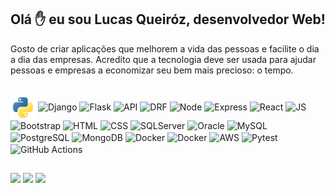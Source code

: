 ## Olá :hand: eu sou Lucas Queiróz, desenvolvedor Web!

Gosto de criar aplicações que melhorem a vida das pessoas e facilite o dia a dia das empresas.
Acredito que a tecnologia deve ser usada para ajudar pessoas e empresas a economizar seu bem mais precioso: o tempo.


<div style="display: inline_block"><br>
  <img align="center" alt="Python" height="40" width="40" src="https://raw.githubusercontent.com/devicons/devicon/master/icons/python/python-original.svg">
  <img align="center" alt="Django" height="40" width="40" src="https://static-00.iconduck.com/assets.00/django-icon-1606x2048-lwmw1z73.png">
  <img align="center" alt="Flask" height="40" width="40" src="https://cdn.buttercms.com/w8lc0UqsQCnPG0Ax6aiM">

  <img align="center" alt="API" height="40" width="40" src="http://lucasqz.com.br/static/src/png/API.png">   
  <img align="center" alt="DRF" height="40" width="40" src="http://lucasqz.com.br/static/src/png/drf.png">   
  <img align="center" alt="Node" height="40" width="40" src="http://lucasqz.com.br/static/src/png/nodejs.png">    
  <img align="center" alt="Express" height="40" width="40" src="http://lucasqz.com.br/static/src/png/express.png"> 

  <img align="center" alt="React" height="40" width="40" src="https://cdn1.iconfinder.com/data/icons/programing-development-8/24/react_logo-512.png">  
  <img align="center" alt="JS" height="40" width="40" src="https://upload.wikimedia.org/wikipedia/commons/6/6a/JavaScript-logo.png">

  <img align="center" alt="Bootstrap" height="40" width="40" src="https://brandslogos.com/wp-content/uploads/thumbs/bootstrap-logo-vector.svg">  
  <img align="center" alt="HTML" height="40" width="40" src="https://cdn.pixabay.com/photo/2017/08/05/11/16/logo-2582748_1280.png">  
  <img align="center" alt="CSS" height="40" width="40" src="https://cdn.pixabay.com/photo/2017/08/05/11/16/logo-2582747_1280.png">    
  
  <img align="center" alt="SQLServer" height="40" width="40" src="https://img.icons8.com/?size=512&id=laYYF3dV0Iew&format=png">
  <img align="center" alt="Oracle" height="40" width="40" src="https://media.licdn.com/dms/image/C4D12AQE5_IkofcA47Q/article-cover_image-shrink_600_2000/0/1586885098212?e=2147483647&v=beta&t=Nj_HbmTPeHPWGPC5KKfiPExMuxNoipc87niPerPpdsA">
  <img align="center" alt="MySQL" height="40" width="40" src="https://pngimg.com/uploads/mysql/small/mysql_PNG23.png">
  <img align="center" alt="PostgreSQL" height="40" width="40" src="https://cdn.icon-icons.com/icons2/2415/PNG/512/postgresql_original_wordmark_logo_icon_146392.png"> 
  <img align="center" alt="MongoDB" height="40" width="40" src="https://w7.pngwing.com/pngs/956/695/png-transparent-mongodb-original-wordmark-logo-icon-thumbnail.png"> 


  <img align="center" alt="Docker" height="40" width="40" src="https://cdn-icons-png.flaticon.com/512/919/919853.png">    
  <img align="center" alt="Docker" height="40" width="40" src="https://upload.wikimedia.org/wikipedia/commons/3/39/Kubernetes_logo_without_workmark.svg">    
  <img align="center" alt="AWS" height="60" width="40" src="https://cdn.inspireuplift.com/uploads/images/seller_products/31661/1702633077_AWSlogoAmazonWebServiceslogo.png">    
  <img align="center" alt="Pytest" height="40" width="40" src="https://upload.wikimedia.org/wikipedia/commons/thumb/b/ba/Pytest_logo.svg/2048px-Pytest_logo.svg.png">    
  <img align="center" alt="GitHub Actions" height="40" width="70" src="https://www.mabl.com/hs-fs/hubfs/CICDBlog.png?width=536&name=CICDBlog.png"> 

</div>
  
  ##
 
<div> 
  <a href = "mailto:lucas.qz.desenvolvedor@gmail.com"  target="_blank"><img src="https://img.shields.io/badge/-Gmail-%23333?style=for-the-badge&logo=gmail&logoColor=white" target="_blank"></a>
  <a href="https://www.linkedin.com/in/lucas-qz/" target="_blank"><img src="https://img.shields.io/badge/-LinkedIn-%230077B5?style=for-the-badge&logo=linkedin&logoColor=white" target="_blank"></a> 
  <a href="http://lucasqz.com.br" target="_blank"><img src="https://img.shields.io/badge/%27PORTF%C3%93LIO%27-20B2AA?style=for-the-badge" target="_blank"></a> 
</div>
